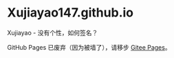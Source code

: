 # Xujiayao147.github.io

Xujiayao - 没有个性，如何签名？

GitHub Pages 已废弃（因为被墙了），请移步 [Gitee Pages](https://gitee.com/xujiayao147/Xujiayao147)。
